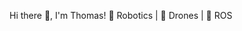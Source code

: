 Hi there 👋, I'm Thomas!
🤖 Robotics | 🚁 Drones | 🔄 ROS 

<!---
tkuruvila/tkuruvila is a ✨ special ✨ repository because its `README.md` (this file) appears on your GitHub profile.
You can click the Preview link to take a look at your changes.
--->
